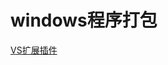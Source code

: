 # windows程序打包
[VS扩展插件](https://marketplace.visualstudio.com/items?itemName=VisualStudioProductTeam.MicrosoftVisualStudio2015InstallerProjects)
